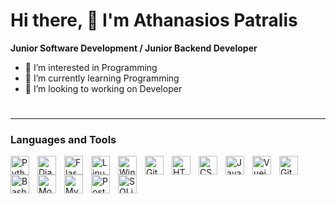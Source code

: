 # Hi there, 👋 I'm Athanasios Patralis

**Junior Software Development / Junior Backend Developer**

- 👀 I’m interested in Programming
- 🌱 I’m currently learning Programming
- 💞️ I’m looking to working on Developer

#

---
### Languages and Tools
<img src="https://cdn.jsdelivr.net/gh/devicons/devicon/icons/python/python-original.svg" alt="Python" width="30px" align="left" style="padding-right: 10px;" />
<img src="https://cdn.jsdelivr.net/gh/devicons/devicon/icons/django/django-plain.svg" alt="Django" width="30px" align="left" style="padding-right: 10px;" />
<img src="https://cdn.jsdelivr.net/gh/devicons/devicon/icons/flask/flask-original.svg" alt="Flask" width="30px" align="left" style="padding-right: 10px;" />

<!--
<img src="https://cdn.jsdelivr.net/gh/devicons/icons/php/php-original.svg" alt="PHP" width="40px" align="left" style="padding-right: 10px;" />
<img src="https://cdn.jsdelivr.net/gh/devicons/icons/laravel/laravel-plain-wordmark.svg" alt="Laravel" width="40px" align="left" style="padding-right: 10px;" />
<img src="https://cdn.jsdelivr.net/gh/devicons/icons/symfony/symfony-original.svg" alt="Symfony" width="40px" align="left" style="padding-right: 10px;" />
<img src="https://cdn.jsdelivr.net/gh/devicons/devicon/icons/ruby/ruby-original.svg" alt="Ruby" width="40px" align="left" style="padding-right: 10px;" />
<img src="https://cdn.jsdelivr.net/gh/devicons/devicon/icons/rails/rails-original-wordmark.svg" alt="Rails" width="40px" align="left" style="padding-right: 10px;" />
-->
<img src="https://cdn.jsdelivr.net/gh/devicons/devicon/icons/linux/linux-original.svg" alt="Linux" width="30px" align="left" style="padding-right: 10px;" />
<img src="https://cdn.jsdelivr.net/gh/devicons/devicon/icons/windows8/windows8-original.svg" alt="Windows" width="30px" align="left" style="padding-right: 10px;" />
<img src="https://cdn.jsdelivr.net/gh/devicons/devicon/icons/git/git-original.svg" alt="Git" width="30px" align="left" style="padding-right: 10px;" />
<img src="https://cdn.jsdelivr.net/gh/devicons/devicon/icons/html5/html5-original.svg" alt="HTML5" width="30px" align="left" style="padding-right: 10px;" />
<img src="https://cdn.jsdelivr.net/gh/devicons/devicon/icons/css3/css3-original.svg" alt="CSS3" width="30px" align="left" style="padding-right: 10px;" />
<img src="https://cdn.jsdelivr.net/gh/devicons/devicon/icons/javascript/javascript-original.svg" alt="JavaScript" width="30px" align="left" style="padding-right: 10px;" />
<!-- 
  <img src="https://cdn.jsdelivr.net/gh/devicons/icons/bootstrap/bootstrap-original.svg" alt="Bootstrap" width="30px" align="left" style="padding-right: 10px;" />
-->
<img src="https://cdn.jsdelivr.net/gh/devicons/devicon/icons/vuejs/vuejs-original.svg" alt="Vuejs" width="30px" align="left" style="padding-right: 10px;" />
<img src="https://cdn.jsdelivr.net/gh/devicons/devicon/icons/github/github-original.svg" alt="GitHub" width="30px" align="left" style="padding-right: 10px;" />
<!-- 
  <img src="https://cdn.jsdelivr.net/gh/devicons/devicon/icons/gitlab/gitlab-original.svg" alt="GitLab" width="30px" align="left" style="padding-right: 10px;" />
-->
<img src="https://cdn.jsdelivr.net/gh/devicons/devicon/icons/bash/bash-original.svg" alt="Bash" width="30px" align="left" style="padding-right: 10px;" />
<img src="https://cdn.jsdelivr.net/gh/devicons/devicon/icons/mongodb/mongodb-original.svg" alt="MongoDB" width="30px" align="left" style="padding-right: 10px;" />
<img src="https://cdn.jsdelivr.net/gh/devicons/devicon/icons/mysql/mysql-original.svg" alt="MySQL" width="30px" align="left" style="padding-right: 10px;" />
<img src="https://cdn.jsdelivr.net/gh/devicons/devicon/icons/postgresql/postgresql-original.svg" alt="PostgreSQL" width="30px" align="left" style="padding-right: 10px;" />
<img src="https://cdn.jsdelivr.net/gh/devicons/devicon/icons/sqlite/sqlite-original.svg" alt="SQLite" width="30px" align="left" style="padding-right: 10px;" />
<!--
  <img src="https://cdn.jsdelivr.net/gh/devicons/devicon/icons/trello/trello-plain-wordmark.svg" alt="Trello" width="30px" align="left" style="padding-right: 10px;" />
  <img src="https://cdn.jsdelivr.net/gh/devicons/devicon/icons/vscode/vscode-original-wordmark.svg" alt="VSCode" width="30px" align="left" style="padding-right: 10px;" />
-->
<br />

# 
